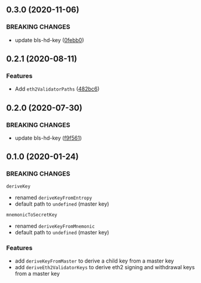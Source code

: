## 0.3.0 (2020-11-06)

### BREAKING CHANGES

* update bls-hd-key ([0febb0](https://github.com/chainsafe/bls-keygen/commit/0febb0))

## 0.2.1 (2020-08-11)

### Features

* Add `eth2ValidatorPaths` ([482bc6](https://github.com/chainsafe/bls-keygen/commit/482bc6))

## 0.2.0 (2020-07-30)

### BREAKING CHANGES

* update bls-hd-key ([f9f561](https://github.com/chainsafe/bls-keygen/commit/f9f561))

## 0.1.0 (2020-01-24) 

### BREAKING CHANGES

`deriveKey`
* renamed `deriveKeyFromEntropy`
* default path to `undefined` (master key)

`mnemonicToSecretKey`
* renamed `deriveKeyFromMnemonic`
* default path to `undefined` (master key)

### Features

* add `deriveKeyFromMaster` to derive a child key from a master key
* add `deriveEth2ValidatorKeys` to derive eth2 signing and withdrawal keys from a master key

